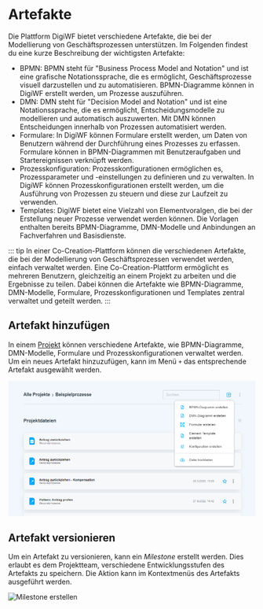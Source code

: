 # Artefakte

Die Plattform DigiWF bietet verschiedene Artefakte, die bei der Modellierung von Geschäftsprozessen unterstützen. Im
Folgenden findest du eine kurze Beschreibung der wichtigsten Artefakte:

- BPMN: BPMN steht für "Business Process Model and Notation" und ist eine grafische Notationssprache, die es ermöglicht,
  Geschäftsprozesse visuell darzustellen und zu automatisieren. BPMN-Diagramme können in DigiWF erstellt werden, um
  Prozesse auszuführen.
- DMN: DMN steht für "Decision Model and Notation" und ist eine Notationssprache, die es ermöglicht,
  Entscheidungsmodelle zu modellieren und automatisch auszuwerten. Mit DMN können Entscheidungen innerhalb von
  Prozessen automatisiert werden.
- Formulare: In DigiWF können Formulare erstellt werden, um Daten von Benutzern während der Durchführung eines Prozesses
  zu erfassen. Formulare können in BPMN-Diagrammen mit Benutzeraufgaben und Startereignissen verknüpft werden.
- Prozesskonfiguration: Prozesskonfigurationen ermöglichen es, Prozessparameter und -einstellungen zu definieren und zu
  verwalten. In DigiWF können Prozesskonfigurationen erstellt werden, um die Ausführung von Prozessen zu steuern und
  diese zur Laufzeit zu verwenden.
- Templates: DigiWF bietet eine Vielzahl von Elementvoralgen, die bei der Erstellung neuer Prozesse
  verwendet werden können. Die Vorlagen enthalten bereits BPMN-Diagramme, DMN-Modelle und Anbindungen an Fachverfahren
  und Basisdienste.

::: tip
In einer Co-Creation-Plattform können die verschiedenen Artefakte, die bei der Modellierung von Geschäftsprozessen
verwendet werden, einfach verwaltet werden. Eine Co-Creation-Plattform ermöglicht es mehreren Benutzern, gleichzeitig an
einem Projekt zu arbeiten und die Ergebnisse zu teilen. Dabei können die Artefakte wie BPMN-Diagramme, DMN-Modelle,
Formulare, Prozesskonfigurationen und Templates zentral verwaltet und geteilt werden.
:::

## Artefakt hinzufügen

In einem [Projekt](/modeling/plattform/project/) können verschiedene Artefakte, wie BPMN-Diagramme, DMN-Modelle,
Formulare und Prozesskonfigurationen verwaltet werden.
Um ein neues Artefakt hinzuzufügen, kann im Menü `+` das entsprechende Artefakt ausgewählt werden.

![Artefakt hinzufügen](add_artefact.png)

## Artefakt versionieren

Um ein Artefakt zu versionieren, kann ein *Milestone* erstellt werden.
Dies erlaubt es dem Projektteam, verschiedene Entwicklungsstufen des Artefakts zu speichern.
Die Aktion kann im Kontextmenüs des Artefakts ausgeführt werden.

![Milestone erstellen](~@source/modeling/plattform/artefact/create_milestone.png)

